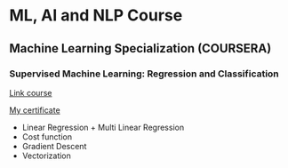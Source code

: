 # ML, AI and NLP Course

## Machine Learning Specialization (COURSERA)

### Supervised Machine Learning: Regression and Classification
[Link course](https://www.coursera.org/specializations/machine-learning-introduction)

[My certificate](https://www.coursera.org/specializations/machine-learning-introduction)

- Linear Regression + Multi Linear Regression
- Cost function
- Gradient Descent
- Vectorization